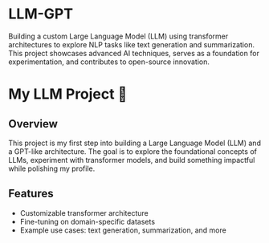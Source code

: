 # LLM-GPT
Building a custom Large Language Model (LLM) using transformer architectures to explore NLP tasks like text generation and summarization. This project showcases advanced AI techniques, serves as a foundation for experimentation, and contributes to open-source innovation.
# My LLM Project 🚀

## Overview
This project is my first step into building a Large Language Model (LLM) and a GPT-like architecture. The goal is to explore the foundational concepts of LLMs, experiment with transformer models, and build something impactful while polishing my profile.

## Features
- Customizable transformer architecture
- Fine-tuning on domain-specific datasets
- Example use cases: text generation, summarization, and more
